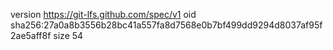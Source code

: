 version https://git-lfs.github.com/spec/v1
oid sha256:27a0a8b3556b28bc41a557fa8d7568e0b7bf499dd9294d8037af95f2ae5aff8f
size 54

